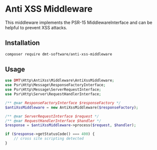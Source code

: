 # Anti XSS Middleware

This middleware implements the PSR-15 MiddlewareInterface and can be helpful to prevent XSS attacks. 

## Installation

```bash
composer require dmt-software/anti-xss-middleware
```

## Usage

```php
use DMT\Http\AntiXss\Middleware\AntiXssMiddleware;
use Psr\Http\Message\ResponseFactoryInterface;
use Psr\Http\Message\ServerRequestInterface;
use Psr\Http\Server\RequestHandlerInterface;

/** @var ResponseFactoryInterface $responseFactory */
$antiXssMiddleware = new AntiXssMiddleware($responseFactory);

/** @var ServerRequestInterface $request */
/** @var RequestHandlerInterface $handler */
$response = $antiXssMiddleware->process($request, $handler);

if ($response->getStatusCode() === 400) {
    // cross site scripting detected
}
```
